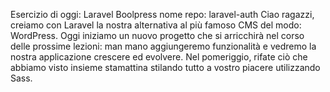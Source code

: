 Esercizio di oggi: Laravel Boolpress
nome repo: laravel-auth
Ciao ragazzi,
creiamo con Laravel la nostra alternativa al più famoso CMS del modo: WordPress.
Oggi iniziamo un nuovo progetto che si arricchirà nel corso delle prossime lezioni: man mano aggiungeremo funzionalità e vedremo la nostra applicazione crescere ed evolvere.
Nel pomeriggio, rifate ciò che abbiamo visto insieme stamattina stilando tutto a vostro piacere utilizzando Sass.






